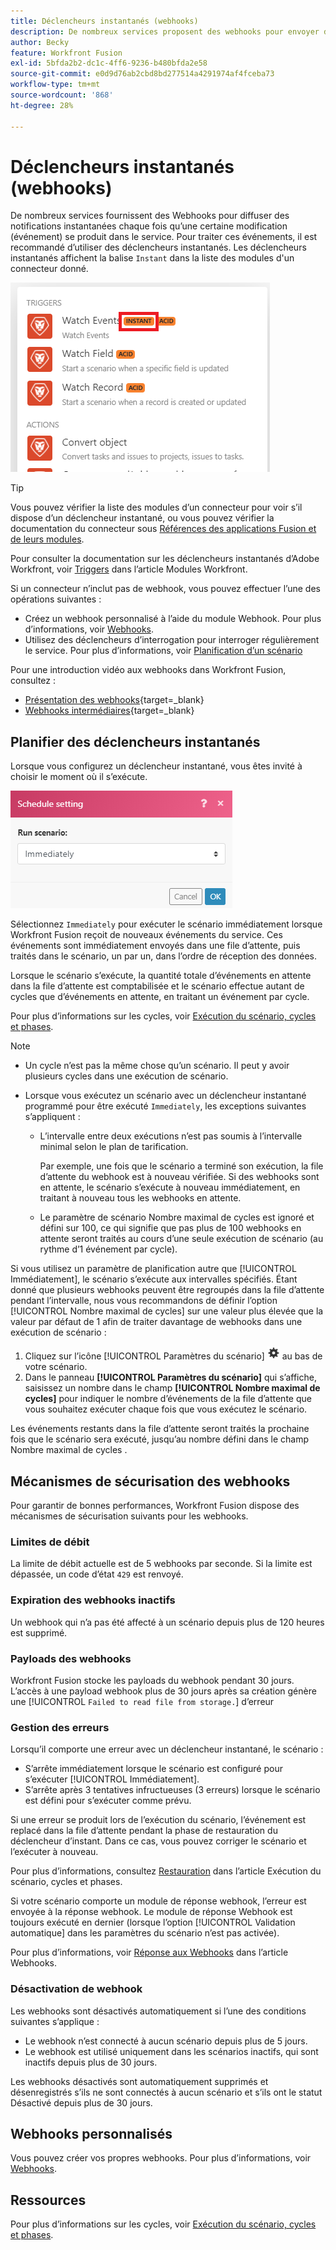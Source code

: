 ```yaml
---
title: Déclencheurs instantanés (webhooks)
description: De nombreux services proposent des webhooks pour envoyer des notifications instantanées chaque fois que le service est modifié. Pour traiter ces notifications, nous vous recommandons d’utiliser des déclencheurs instantanés. Cet article décrit l’utilisation et la fonctionnalité des déclencheurs instantanés dans Adobe Workfront Fusion.
author: Becky
feature: Workfront Fusion
exl-id: 5bfda2b2-dc1c-4ff6-9236-b480bfda2e58
source-git-commit: e0d9d76ab2cbd8bd277514a4291974af4fceba73
workflow-type: tm+mt
source-wordcount: '868'
ht-degree: 28%

---
```


# Déclencheurs instantanés (webhooks)

De nombreux services fournissent des Webhooks pour diffuser des notifications instantanées chaque fois qu’une certaine modification (événement) se produit dans le service. Pour traiter ces événements, il est recommandé d’utiliser des déclencheurs instantanés. Les déclencheurs instantanés affichent la balise `Instant` dans la liste des modules d&#39;un connecteur donné.

![Instantané](assets/instant.png)

>[!TIP]
>
>Vous pouvez vérifier la liste des modules d’un connecteur pour voir s’il dispose d’un déclencheur instantané, ou vous pouvez vérifier la documentation du connecteur sous [Références des applications Fusion et de leurs modules](/help/workfront-fusion/references/apps-and-modules/apps-and-modules-toc.md).
>
>Pour consulter la documentation sur les déclencheurs instantanés d’Adobe Workfront, voir [Triggers](/help/workfront-fusion/references/apps-and-modules/adobe-connectors/workfront-modules.md#triggers) dans l’article Modules Workfront.

Si un connecteur n’inclut pas de webhook, vous pouvez effectuer l’une des opérations suivantes :

* Créez un webhook personnalisé à l’aide du module Webhook.
Pour plus d’informations, voir [Webhooks](/help/workfront-fusion/references/apps-and-modules/universal-connectors/webhooks-updated.md).
* Utilisez des déclencheurs d’interrogation pour interroger régulièrement le service.
Pour plus d’informations, voir [ Planification d’un scénario ](/help/workfront-fusion/create-scenarios/config-scenarios-settings/schedule-a-scenario.md)

Pour une introduction vidéo aux webhooks dans Workfront Fusion, consultez :

* [Présentation des webhooks](https://video.tv.adobe.com/v/3427025/){target=_blank}
* [Webhooks intermédiaires](https://video.tv.adobe.com/v/3427030/){target=_blank}

## Planifier des déclencheurs instantanés

Lorsque vous configurez un déclencheur instantané, vous êtes invité à choisir le moment où il s’exécute.

![Paramètre de planification](assets/schedule-setting.png)

Sélectionnez `Immediately` pour exécuter le scénario immédiatement lorsque Workfront Fusion reçoit de nouveaux événements du service. Ces événements sont immédiatement envoyés dans une file d’attente, puis traités dans le scénario, un par un, dans l’ordre de réception des données.

Lorsque le scénario s’exécute, la quantité totale d’événements en attente dans la file d’attente est comptabilisée et le scénario effectue autant de cycles que d’événements en attente, en traitant un événement par cycle.

Pour plus d’informations sur les cycles, voir [Exécution du scénario, cycles et phases](/help/workfront-fusion/references/scenarios/scenario-execution-cycles-phases.md).

>[!NOTE]
>
>* Un cycle n’est pas la même chose qu’un scénario. Il peut y avoir plusieurs cycles dans une exécution de scénario.
>* Lorsque vous exécutez un scénario avec un déclencheur instantané programmé pour être exécuté `Immediately`, les exceptions suivantes s’appliquent :
>
>     * L’intervalle entre deux exécutions n’est pas soumis à l’intervalle minimal selon le plan de tarification.
>
>       Par exemple, une fois que le scénario a terminé son exécution, la file d’attente du webhook est à nouveau vérifiée. Si des webhooks sont en attente, le scénario s’exécute à nouveau immédiatement, en traitant à nouveau tous les webhooks en attente.
>   
>     * Le paramètre de scénario Nombre maximal de cycles est ignoré et défini sur 100, ce qui signifie que pas plus de 100 webhooks en attente seront traités au cours d’une seule exécution de scénario (au rythme d’1 événement par cycle).
>


Si vous utilisez un paramètre de planification autre que [!UICONTROL Immédiatement], le scénario s’exécute aux intervalles spécifiés. Étant donné que plusieurs webhooks peuvent être regroupés dans la file d’attente pendant l’intervalle, nous vous recommandons de définir l’option [!UICONTROL Nombre maximal de cycles] sur une valeur plus élevée que la valeur par défaut de 1 afin de traiter davantage de webhooks dans une exécution de scénario :

1. Cliquez sur l’icône [!UICONTROL Paramètres du scénario] ![Icône Paramètres du scénario](assets/scenario-settings-icon.png) au bas de votre scénario.
1. Dans le panneau **[!UICONTROL Paramètres du scénario]** qui s’affiche, saisissez un nombre dans le champ **[!UICONTROL Nombre maximal de cycles]** pour indiquer le nombre d’événements de la file d’attente que vous souhaitez exécuter chaque fois que vous exécutez le scénario.

Les événements restants dans la file d’attente seront traités la prochaine fois que le scénario sera exécuté, jusqu’au nombre défini dans le champ Nombre maximal de cycles .

## Mécanismes de sécurisation des webhooks

Pour garantir de bonnes performances, Workfront Fusion dispose des mécanismes de sécurisation suivants pour les webhooks.

### Limites de débit

La limite de débit actuelle est de 5 webhooks par seconde. Si la limite est dépassée, un code d’état `429` est renvoyé.

### Expiration des webhooks inactifs

Un webhook qui n’a pas été affecté à un scénario depuis plus de 120 heures est supprimé.

### Payloads des webhooks

Workfront Fusion stocke les payloads du webhook pendant 30 jours. L’accès à une payload webhook plus de 30 jours après sa création génère une [!UICONTROL `Failed to read file from storage.`] d’erreur

### Gestion des erreurs

Lorsqu’il comporte une erreur avec un déclencheur instantané, le scénario :

* S’arrête immédiatement lorsque le scénario est configuré pour s’exécuter [!UICONTROL Immédiatement].
* S’arrête après 3 tentatives infructueuses (3 erreurs) lorsque le scénario est défini pour s’exécuter comme prévu.

Si une erreur se produit lors de l’exécution du scénario, l’événement est replacé dans la file d’attente pendant la phase de restauration du déclencheur d’instant. Dans ce cas, vous pouvez corriger le scénario et l’exécuter à nouveau.

Pour plus d’informations, consultez [Restauration](/help/workfront-fusion/references/scenarios/scenario-execution-cycles-phases.md#rollback) dans l’article Exécution du scénario, cycles et phases.

Si votre scénario comporte un module de réponse webhook, l’erreur est envoyée à la réponse webhook. Le module de réponse Webhook est toujours exécuté en dernier (lorsque l’option [!UICONTROL Validation automatique] dans les paramètres du scénario n’est pas activée).

Pour plus d’informations, voir [Réponse aux Webhooks](/help/workfront-fusion/references/apps-and-modules/universal-connectors/webhooks-updated.md#responding-to-webhooks) dans l’article Webhooks.

### Désactivation de webhook

Les webhooks sont désactivés automatiquement si l’une des conditions suivantes s’applique :

* Le webhook n’est connecté à aucun scénario depuis plus de 5 jours.
* Le webhook est utilisé uniquement dans les scénarios inactifs, qui sont inactifs depuis plus de 30 jours.

Les webhooks désactivés sont automatiquement supprimés et désenregistrés s’ils ne sont connectés à aucun scénario et s’ils ont le statut Désactivé depuis plus de 30 jours.

## Webhooks personnalisés

Vous pouvez créer vos propres webhooks. Pour plus d’informations, voir [Webhooks](/help/workfront-fusion/references/apps-and-modules/universal-connectors/webhooks-updated.md).

## Ressources

Pour plus d’informations sur les cycles, voir [Exécution du scénario, cycles et phases](/help/workfront-fusion/references/scenarios/scenario-execution-cycles-phases.md).
